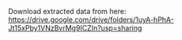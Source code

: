 Download extracted data from here: https://drive.google.com/drive/folders/1uyA-hPhA-Jt15xPby1VNzBvrMg9ICZIn?usp=sharing
